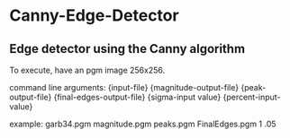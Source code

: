 # Canny-Edge-Detector
Edge detector using the Canny algorithm
----------------------------------------
To execute, have an pgm image 256x256.

command line arguments: {input-file} {magnitude-output-file} {peak-output-file} {final-edges-output-file} {sigma-input value} {percent-input-value}

example: garb34.pgm magnitude.pgm peaks.pgm FinalEdges.pgm 1 .05

